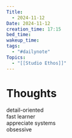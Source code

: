 ```yaml
---
Title:
  - 2024-11-12
Date: 2024-11-12
creation_time: 17:15
bed_time: 
wakeup_time: 
tags:
  - "#dailynote"
Topics:
  - "[[Studio Ethos]]"
---
```

# Thoughts
detail-oriented  
fast learner  
appreciate systems  
obsessive



